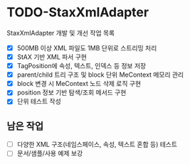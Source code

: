 # TODO-StaxXmlAdapter

StaxXmlAdapter 개발 및 개선 작업 목록

- [x] 500MB 이상 XML 파일도 1MB 단위로 스트리밍 처리
- [x] StAX 기반 XML 파서 구현
- [x] TagPosition에 속성, 텍스트, 인덱스 등 정보 저장
- [x] parent/child 트리 구조 및 block 단위 MeContext 메모리 관리
- [x] block 변경 시 MeContext 노드 삭제 로직 구현
- [x] position 정보 기반 탐색/조회 메서드 구현
- [x] 단위 테스트 작성

## 남은 작업
- [ ] 다양한 XML 구조(네임스페이스, 속성, 텍스트 혼합 등) 테스트
- [ ] 문서/샘플/사용 예제 보강